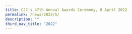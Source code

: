```yaml
---
title: CJC’s 47th Annual Awards Ceremony, 8 April 2022
permalink: /news/2022/5/
description: ""
third_nav_title: "2022"
---
```

